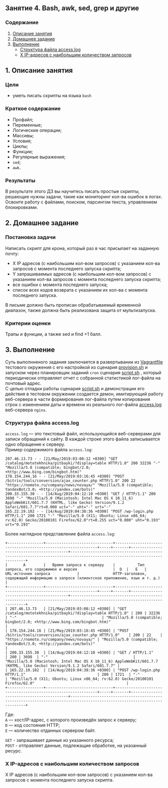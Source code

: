 ## Занятие 4. Bash, awk, sed, grep и другие
### Содержание
1. [Описание занятия](#description)  
2. [Домашнее задание](#homework)  
3. [Выполнение](#exec)  
    - [Структура файла access.log](#access.log)  
    - [X IP-адресов с наибольшим количеством запросов](#x-ip)  
 

## 1. Описание занятия <a name="description"></a>
### Цели
- уметь писать скрипты на языка `bash`

### Краткое содержание  
- Профайл;  
- Переменные;  
- Логические операции;  
- Массивы;  
- Условия;  
- Циклы;  
- Функции;  
- Регулярные выражения;  
- `sed`;  
- `awk`.  

### Результаты  
В результате этого ДЗ вы научитесь писать простые скрипты, решающие нужны задачи, такие как мониторинг кол-ва ошибок в логах.   Освоите работу с файлами, поиском, парсингом текста, управлением блокировками.

## 2. Домашнее задание  <a name="homework"></a>
### Постановка задачи  

Написать скрипт для крона, который раз в час присылает на заданную почту:
- X IP адресов (с наибольшим кол-вом запросов) с указанием кол-ва запросов c момента последнего запуска скрипта;  
- Y запрашиваемых адресов (с наибольшим кол-вом запросов) с указанием кол-ва запросов c момента последнего запуска скрипта;  
- все ошибки c момента последнего запуска;  
- список всех кодов возврата с указанием их кол-ва с момента последнего запуска.  

В письме должно быть прописан обрабатываемый временной диапазон, также должна быть реализована защита от мультизапуска.  

### Критерии оценки  
Трапы и функции, а также sed и find +1 балл.  

## 3. Выполнение <a name="exec"></a>  
Суть выполнненого задания заключается в развертывании из [Vagrantfile](https://github.com/che-a/OTUS_LinuxAdministrator/blob/master/lesson_04/Vagrantfile) тестового окружения с его настройкой из сценария [provision.sh](https://github.com/che-a/OTUS_LinuxAdministrator/blob/master/lesson_04/provision.sh) и запуском через планировщик заданий `cron` сценария [script.sh](https://github.com/che-a/OTUS_LinuxAdministrator/blob/master/lesson_04/script.sh) , который периодически отправляет отчет с собранной статистикой лог-файла на почтовый адрес.  
С целью отладки работы сценария [script.sh](https://github.com/che-a/OTUS_LinuxAdministrator/blob/master/lesson_04/script.sh) и демонстрации его действия в тестовом окружении создается демон, имитирующий работу веб-сервера в части формирования лог-файла путем копирования строк с изменением даты и времени из реального лог-файла [access.log](https://github.com/che-a/OTUS_LinuxAdministrator/blob/master/lesson_04/access.log) веб-сервера `nginx`.


### Структура файла access.log  <a name="access.log"></a>  
`access.log` — это текстовый файл, использующийся веб-серверами для записи обращений к сайту. В каждой строке этого файла записывается одно обращение к серверу.  
Пример содержимого файла `access.log`:
```console
207.46.13.73 - - [21/May/2019:03:08:12 +0300] "GET /catalog/mototekhnika/pitbayki/?display=table HTTP/1.0" 200 32236 "-" "Mozilla/5.0 (compatible; bingbot/2.0; +http://www.bing.com/bingbot.htm)"
178.154.244.16 - - [21/May/2019:03:16:45 +0300] "POST /bitrix/tools/conversion/ajax_counter.php HTTP/1.0" 200 22 "https://nomoto.ru/company/news/novaya/" "Mozilla/5.0 (compatible; YandexBot/3.0; +http://yandex.com/bots)"
200.33.155.30 - - [14/Aug/2019:04:12:10 +0300] "GET / HTTP/1.1" 200 3698 "-" "Mozilla/5.0 (Macintosh; Intel Mac OS X 10_11_6) AppleWebKit/601.7.7 (KHTML, like Gecko) Version/9.1.2 Safari/601.7.7"rt=0.000 uct="-" uht="-" urt="-"
165.22.19.102 - - [14/Aug/2019:04:38:36 +0300] "POST /wp-login.php HTTP/1.1" 200 1721 "-" "Mozilla/5.0 (X11; Ubuntu; Linux x86_64; rv:62.0) Gecko/20100101 Firefox/62.0"rt=0.255 uct="0.000" uht="0.193" urt="0.193"
```
Более наглядное представление файла `access.log`:
```
+----------------+------------------------------+--------------------------------------------------------------+-----+-------+------------------------------------------+------------------------------------------------------------------------------------------------------------------------+
|       A        |   Время запроса к серверу    |          Тип запроса, его содержимое и версия                |  D  |   E   |          URL-источник запроса            |               HTTP-заголовок, содержащий информацию о запросе (клиентское приложение, язык и т. д.)                    |
+----------------+------------------------------+--------------------------------------------------------------+-----+-------+------------------------------------------+------------------------------------------------------------------------------------------------------------------------+
| 207.46.13.73   | [21/May/2019:03:08:12 +0300] | "GET /catalog/mototekhnika/pitbayki/?display=table HTTP/1.0" | 200 | 32236 | "-"                                      | "Mozilla/5.0 (compatible; bingbot/2.0; +http://www.bing.com/bingbot.htm)"                                              |
| 178.154.244.16 | [21/May/2019:03:16:45 +0300] | "POST /bitrix/tools/conversion/ajax_counter.php HTTP/1.0"    | 200 | 22    | "https://nomoto.ru/company/news/novaya/" | "Mozilla/5.0 (compatible; YandexBot/3.0; +http://yandex.com/bots)"                                                     |
| 200.33.155.30  | [14/Aug/2019:04:12:10 +0300] | "GET / HTTP/1.1"                                             | 200 | 3698  | "-"                                      | "Mozilla/5.0 (Macintosh; Intel Mac OS X 10_11_6) AppleWebKit/601.7.7 (KHTML, like Gecko) Version/9.1.2 Safari/601.7.7" |
| 165.22.19.102  | [14/Aug/2019:04:38:36 +0300] | "POST /wp-login.php HTTP/1.1"                                | 200 | 1721  | "-"                                      | "Mozilla/5.0 (X11; Ubuntu; Linux x86_64; rv:62.0) Gecko/20100101 Firefox/62.0"                                         |
+----------------+------------------------------+--------------------------------------------------------------+-----+-------+------------------------------------------+------------------------------------------------------------------------------------------------------------------------+
```
Где:  
`A` — хост/IP-адрес, с которого произведён запрос к серверу;  
`D` — код состояния HTTP;  
`E` — количество отданных сервером байт.  

`GET` - запрашивает данные из указанного ресурса;  
`POST` - отправляет данные, подлежащие обработке, на указанный ресурс.  

### X IP-адресов с наибольшим количеством запросов  <a name="x-ip"></a>  

X IP адресов (с наибольшим кол-вом запросов) с указанием кол-ва запросов c момента последнего запуска скрипта.
